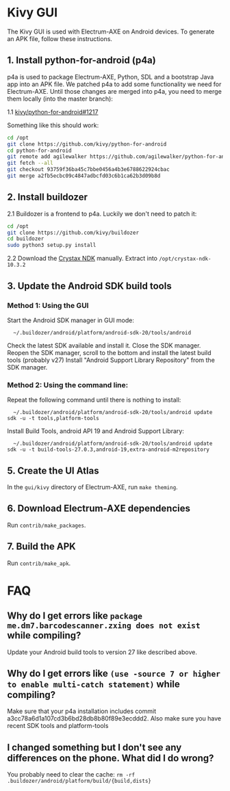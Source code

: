 # Kivy GUI

The Kivy GUI is used with Electrum-AXE on Android devices. To generate an APK file, follow these instructions.

## 1. Install python-for-android (p4a)
p4a is used to package Electrum-AXE, Python, SDL and a bootstrap Java app into an APK file.
We patched p4a to add some functionality we need for Electrum-AXE. Until those changes are
merged into p4a, you need to merge them locally (into the master branch):

1.1 [kivy/python-for-android#1217](https://github.com/kivy/python-for-android/pull/1217)

Something like this should work:

```sh
cd /opt
git clone https://github.com/kivy/python-for-android
cd python-for-android
git remote add agilewalker https://github.com/agilewalker/python-for-android
git fetch --all
git checkout 93759f36ba45c7bbe0456a4b3e6788622924cbac
git merge a2fb5ecbc09c4847adbcfd03c6b1ca62b3d09b8d
```

## 2. Install buildozer
2.1 Buildozer is a frontend to p4a. Luckily we don't need to patch it:

```sh
cd /opt
git clone https://github.com/kivy/buildozer
cd buildozer
sudo python3 setup.py install
```

2.2 Download the [Crystax NDK](https://www.crystax.net/en/download) manually.
Extract into `/opt/crystax-ndk-10.3.2`

## 3. Update the Android SDK build tools

### Method 1: Using the GUI

  Start the Android SDK manager in GUI mode:

      ~/.buildozer/android/platform/android-sdk-20/tools/android

  Check the latest SDK available and install it.
  Close the SDK manager.
  Reopen the SDK manager, scroll to the bottom and install the latest build tools (probably v27)
  Install "Android Support Library Repository" from the SDK manager.

### Method 2: Using the command line:

  Repeat the following command until there is nothing to install:

      ~/.buildozer/android/platform/android-sdk-20/tools/android update sdk -u -t tools,platform-tools

  Install Build Tools, android API 19 and Android Support Library:

      ~/.buildozer/android/platform/android-sdk-20/tools/android update sdk -u -t build-tools-27.0.3,android-19,extra-android-m2repository



## 5. Create the UI Atlas
In the `gui/kivy` directory of Electrum-AXE, run `make theming`.

## 6. Download Electrum-AXE dependencies
Run `contrib/make_packages`.

## 7. Build the APK
Run `contrib/make_apk`.

# FAQ
## Why do I get errors like `package me.dm7.barcodescanner.zxing does not exist` while compiling?
Update your Android build tools to version 27 like described above.

## Why do I get errors like  `(use -source 7 or higher to enable multi-catch statement)` while compiling?
Make sure that your p4a installation includes commit a3cc78a6d1a107cd3b6bd28db8b80f89e3ecddd2.
Also make sure you have recent SDK tools and platform-tools

## I changed something but I don't see any differences on the phone. What did I do wrong?
You probably need to clear the cache: `rm -rf .buildozer/android/platform/build/{build,dists}`
